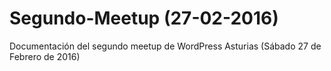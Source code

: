 # Segundo-Meetup (27-02-2016)
Documentación del segundo meetup de WordPress Asturias (Sábado 27 de Febrero de 2016)
